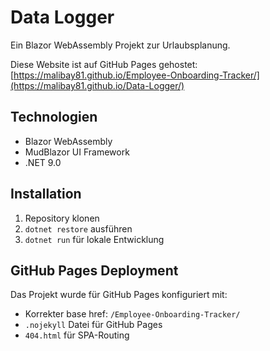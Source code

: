 # Data Logger

Ein Blazor WebAssembly Projekt zur Urlaubsplanung.

Diese Website ist auf GitHub Pages gehostet: [https://malibay81.github.io/Employee-Onboarding-Tracker/](https://malibay81.github.io/Data-Logger/)

## Technologien

- Blazor WebAssembly
- MudBlazor UI Framework
- .NET 9.0

## Installation

1. Repository klonen
2. `dotnet restore` ausführen
3. `dotnet run` für lokale Entwicklung

## GitHub Pages Deployment

Das Projekt wurde für GitHub Pages konfiguriert mit:
- Korrekter base href: `/Employee-Onboarding-Tracker/`
- `.nojekyll` Datei für GitHub Pages
- `404.html` für SPA-Routing